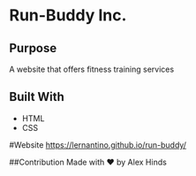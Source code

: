 # Run-Buddy Inc. 

## Purpose
A website that offers fitness training services

## Built With
* HTML
* CSS

#Website
https://lernantino.github.io/run-buddy/

##Contribution 
Made with ❤️ by Alex Hinds
